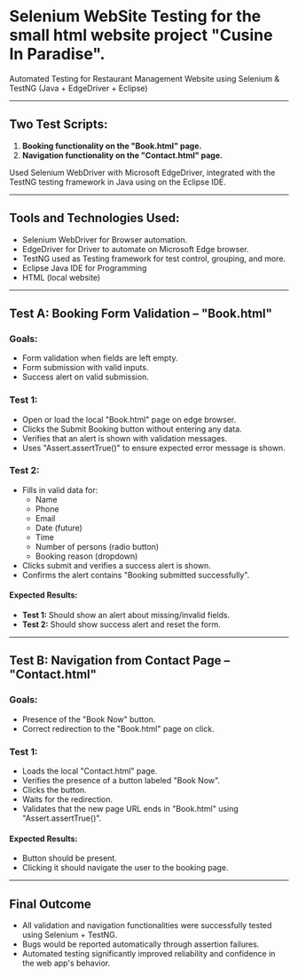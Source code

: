 # Selenium WebSite Testing for the small html website project **"Cusine In Paradise".**

Automated Testing for Restaurant Management Website using Selenium & TestNG (Java + EdgeDriver + Eclipse)

---

## Two Test Scripts:

1. **Booking functionality on the "Book.html" page.**
2. **Navigation functionality on the "Contact.html" page.**

Used Selenium WebDriver with Microsoft EdgeDriver, integrated with the TestNG testing framework in Java using on the Eclipse IDE.

---

## Tools and Technologies Used:

- Selenium WebDriver for Browser automation.
- EdgeDriver for Driver to automate on Microsoft Edge browser.
- TestNG used as Testing framework for test control, grouping, and more.
- Eclipse Java IDE for Programming
- HTML (local website)

---

## Test A: Booking Form Validation – "Book.html"

### Goals:

- Form validation when fields are left empty.
- Form submission with valid inputs.
- Success alert on valid submission.

### Test 1:

- Open or load the local "Book.html" page on edge browser.
- Clicks the Submit Booking button without entering any data.
- Verifies that an alert is shown with validation messages.
- Uses "Assert.assertTrue()" to ensure expected error message is shown.

### Test 2:

- Fills in valid data for:
    - Name
    - Phone
    - Email
    - Date (future)
    - Time
    - Number of persons (radio button)
    - Booking reason (dropdown)
- Clicks submit and verifies a success alert is shown.
- Confirms the alert contains "Booking submitted successfully".

#### Expected Results:

- **Test 1:** Should show an alert about missing/invalid fields.
- **Test 2:** Should show success alert and reset the form.

---

## Test B: Navigation from Contact Page – "Contact.html"

### Goals:

- Presence of the "Book Now" button.
- Correct redirection to the "Book.html" page on click.

### Test 1:

- Loads the local "Contact.html" page.
- Verifies the presence of a button labeled "Book Now".
- Clicks the button.
- Waits for the redirection.
- Validates that the new page URL ends in "Book.html" using "Assert.assertTrue()".

#### Expected Results:

- Button should be present.
- Clicking it should navigate the user to the booking page.

---

## Final Outcome

- All validation and navigation functionalities were successfully tested using Selenium + TestNG.
- Bugs would be reported automatically through assertion failures.
- Automated testing significantly improved reliability and confidence in the web app's behavior.
